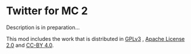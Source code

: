 # Twitter for MC 2
Description is in preparation...

This mod includes the work that is distributed in [GPLv3](https://www.gnu.org/licenses/gpl-3.0.en.html)
, [Apache License 2.0](http://www.apache.org/licenses/LICENSE-2.0)
and [CC-BY 4.0](https://creativecommons.org/licenses/by/4.0/).
